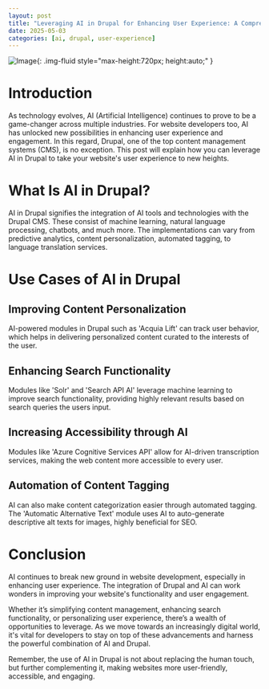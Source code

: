 ```yaml
---
layout: post
title: "Leveraging AI in Drupal for Enhancing User Experience: A Comprehensive Guide"
date: 2025-05-03
categories: [ai, drupal, user-experience]
---
```


![Image](https://pixabay.com/get/ge8362525872cb28f13480f3b8fe953cec261e8dad27e4717f57b1b34eba4d27883bf96e81dcfe4dd13442a79a84c97702ad4b24aabfe8095806a2bb48ca009f3_1280.jpg){: .img-fluid style="max-height:720px; height:auto;" }

# Introduction

As technology evolves, AI (Artificial Intelligence) continues to prove to be a game-changer across multiple industries. For website developers too, AI has unlocked new possibilities in enhancing user experience and engagement. In this regard, Drupal, one of the top content management systems (CMS), is no exception. This post will explain how you can leverage AI in Drupal to take your website's user experience to new heights.

# What Is AI in Drupal?

AI in Drupal signifies the integration of AI tools and technologies with the Drupal CMS. These consist of machine learning, natural language processing, chatbots, and much more. The implementations can vary from predictive analytics, content personalization, automated tagging, to language translation services.

# Use Cases of AI in Drupal

## Improving Content Personalization

AI-powered modules in Drupal such as 'Acquia Lift' can track user behavior, which helps in delivering personalized content curated to the interests of the user.

## Enhancing Search Functionality

Modules like 'Solr' and 'Search API AI' leverage machine learning to improve search functionality, providing highly relevant results based on search queries the users input.

## Increasing Accessibility through AI

Modules like 'Azure Cognitive Services API' allow for AI-driven transcription services, making the web content more accessible to every user.

## Automation of Content Tagging

AI can also make content categorization easier through automated tagging. The 'Automatic Alternative Text' module uses AI to auto-generate descriptive alt texts for images, highly beneficial for SEO.

# Conclusion

AI continues to break new ground in website development, especially in enhancing user experience. The integration of Drupal and AI can work wonders in improving your website's functionality and user engagement.

Whether it’s simplifying content management, enhancing search functionality, or personalizing user experience, there’s a wealth of opportunities to leverage. As we move towards an increasingly digital world, it's vital for developers to stay on top of these advancements and harness the powerful combination of AI and Drupal.

Remember, the use of AI in Drupal is not about replacing the human touch, but further complementing it, making websites more user-friendly, accessible, and engaging.
